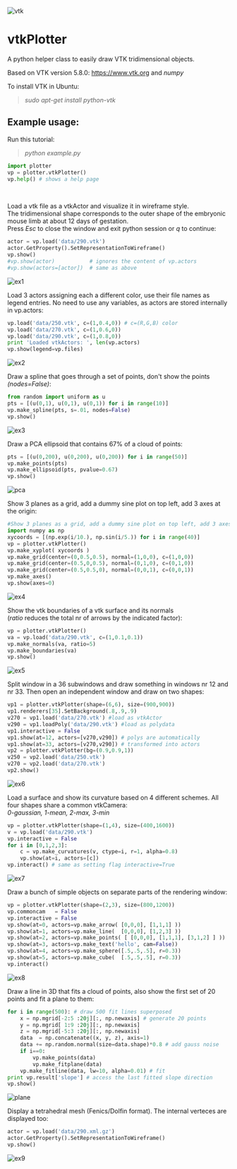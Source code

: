 ![vtk](https://www.vtk.org/wp-content/uploads/2015/03/vtk_logo-main1.png)
# vtkPlotter
A python helper class to easily draw VTK tridimensional objects.

Based on VTK version 5.8.0: https://www.vtk.org and *numpy*

To install VTK in Ubuntu:
>*sudo apt-get install python-vtk*

## Example usage:

Run this tutorial: 
>*python example.py*<br />

```python
import plotter
vp = plotter.vtkPlotter()
vp.help() # shows a help page
```
<br />

Load a vtk file as a vtkActor and visualize it in wireframe style. <br />
The tridimensional shape corresponds to the outer shape of the embryonic mouse limb at about 12 days of gestation.<br />
Press *Esc* to close the window and exit python session or *q* to continue:
```python
actor = vp.load('data/290.vtk')
actor.GetProperty().SetRepresentationToWireframe()
vp.show()
#vp.show(actor)           # ignores the content of vp.actors
#vp.show(actors=[actor])  # same as above
```
![ex1](https://user-images.githubusercontent.com/32848391/32666968-908d1bf6-c639-11e7-9201-46572a2349c2.png)
<br />

Load 3 actors assigning each a different color, use their file names as legend entries.
No need to use any variables, as actors are stored internally in vp.actors:
```python
vp.load('data/250.vtk', c=(1,0.4,0)) # c=(R,G,B) color
vp.load('data/270.vtk', c=(1,0.6,0))
vp.load('data/290.vtk', c=(1,0.8,0))
print 'Loaded vtkActors: ', len(vp.actors)
vp.show(legend=vp.files)
```
![ex2](https://user-images.githubusercontent.com/32848391/32666969-90a7dc48-c639-11e7-8795-b139166f0504.png)
<br />

Draw a spline that goes through a set of points, don't show the points *(nodes=False)*:
```python
from random import uniform as u
pts = [(u(0,1), u(0,1), u(0,1)) for i in range(10)]
vp.make_spline(pts, s=.01, nodes=False)
vp.show()
```
![ex3](https://user-images.githubusercontent.com/32848391/32666970-90c1b38e-c639-11e7-92dd-336f2aa2a2cf.png)
<br />


Draw a PCA ellipsoid that contains 67% of a cloud of points:
```python
pts = [(u(0,200), u(0,200), u(0,200)) for i in range(50)]
vp.make_points(pts)
vp.make_ellipsoid(pts, pvalue=0.67)
vp.show()
```
![pca](https://user-images.githubusercontent.com/32848391/32732169-12f82a5a-c88c-11e7-9a31-f14b100374cb.png)
<br />


Show 3 planes as a grid, add a dummy sine plot on top left, 
add 3 axes at the origin:
```python
#Show 3 planes as a grid, add a dummy sine plot on top left, add 3 axes at the origin:
import numpy as np
xycoords = [(np.exp(i/10.), np.sin(i/5.)) for i in range(40)]
vp = plotter.vtkPlotter()
vp.make_xyplot( xycoords )
vp.make_grid(center=(0,0.5,0.5), normal=(1,0,0), c=(1,0,0))
vp.make_grid(center=(0.5,0,0.5), normal=(0,1,0), c=(0,1,0))
vp.make_grid(center=(0.5,0.5,0), normal=(0,0,1), c=(0,0,1))
vp.make_axes()
vp.show(axes=0)
```
![ex4](https://user-images.githubusercontent.com/32848391/32666971-90dac112-c639-11e7-96ef-ec41bdf3b7e5.png)
<br />

Show the vtk boundaries of a vtk surface and its normals<br />
(*ratio* reduces the total nr of arrows by the indicated factor):
```python
vp = plotter.vtkPlotter()
va = vp.load('data/290.vtk', c=(1,0.1,0.1))
vp.make_normals(va, ratio=5)
vp.make_boundaries(va)
vp.show()
```
![ex5](https://user-images.githubusercontent.com/32848391/32666972-90f46a5e-c639-11e7-93c3-e105322ff481.png)
<br />


Split window in a 36 subwindows and draw something in 
windows nr 12 and nr 33. Then open an independent window and draw on two shapes:
```python
vp1 = plotter.vtkPlotter(shape=(6,6), size=(900,900))
vp1.renderers[35].SetBackground(.8,.9,.9)
v270 = vp1.load('data/270.vtk') #load as vtkActor
v290 = vp1.loadPoly('data/290.vtk') #load as polydata
vp1.interactive = False
vp1.show(at=12, actors=[v270,v290]) # polys are automatically  
vp1.show(at=33, actors=[v270,v290]) # transformed into actors
vp2 = plotter.vtkPlotter(bg=(0.9,0.9,1))
v250 = vp2.load('data/250.vtk')
v270 = vp2.load('data/270.vtk')
vp2.show()
```
![ex6](https://user-images.githubusercontent.com/32848391/32666973-910d6dc4-c639-11e7-9645-e19ffdfff3d1.png)
<br />


Load a surface and show its curvature based on 4 different schemes. All four shapes 
share a common vtkCamera:<br />
*0-gaussian, 1-mean, 2-max, 3-min*
```python
vp = plotter.vtkPlotter(shape=(1,4), size=(400,1600))
v = vp.load('data/290.vtk')
vp.interactive = False
for i in [0,1,2,3]: 
    c = vp.make_curvatures(v, ctype=i, r=1, alpha=0.8)
    vp.show(at=i, actors=[c])
vp.interact() # same as setting flag interactive=True
```
![ex7](https://user-images.githubusercontent.com/32848391/32666974-912de586-c639-11e7-880a-2b377cde3615.png)
<br />


Draw a bunch of simple objects on separate parts of the rendering window:
```python
vp = plotter.vtkPlotter(shape=(2,3), size=(800,1200))
vp.commoncam   = False
vp.interactive = False
vp.show(at=0, actors=vp.make_arrow( [0,0,0], [1,1,1] ))
vp.show(at=1, actors=vp.make_line(  [0,0,0], [1,2,3] ))
vp.show(at=2, actors=vp.make_points( [ [0,0,0], [1,1,1], [3,1,2] ] ))
vp.show(at=3, actors=vp.make_text('hello', cam=False))
vp.show(at=4, actors=vp.make_sphere([.5,.5,.5], r=0.3))
vp.show(at=5, actors=vp.make_cube(  [.5,.5,.5], r=0.3))
vp.interact()
```
![ex8](https://user-images.githubusercontent.com/32848391/32666975-91690102-c639-11e7-8f7b-ad07bd6019da.png)
<br />


Draw a line in 3D that fits a cloud of points,
also show the first set of 20 points and fit a plane to them:
```python
for i in range(500): # draw 500 fit lines superposed
    x = np.mgrid[-2:5 :20j][:, np.newaxis] # generate 20 points
    y = np.mgrid[ 1:9 :20j][:, np.newaxis]
    z = np.mgrid[-5:3 :20j][:, np.newaxis]
    data  = np.concatenate((x, y, z), axis=1)
    data += np.random.normal(size=data.shape)*0.8 # add gauss noise
    if i==0: 
        vp.make_points(data)
        vp.make_fitplane(data)
    vp.make_fitline(data, lw=10, alpha=0.01) # fit
print vp.result['slope'] # access the last fitted slope direction
vp.show()
```
![plane](https://user-images.githubusercontent.com/32848391/32667173-3ad163ec-c63a-11e7-8b3d-4a8ba047eae9.png)
<br />


Display a tetrahedral mesh (Fenics/Dolfin format). The internal verteces are displayed too:
```python
actor = vp.load('data/290.xml.gz')
actor.GetProperty().SetRepresentationToWireframe()
vp.show()        
```
![ex9](https://user-images.githubusercontent.com/32848391/32666976-918480bc-c639-11e7-9749-4fd0b71523ad.png)
<br />







